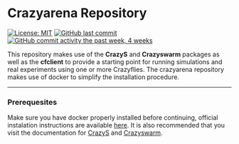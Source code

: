 # Crazyarena Repository

[![License: MIT](https://img.shields.io/badge/License-MIT-yellow.svg)](https://opensource.org/licenses/MIT?style=flat)
[![GitHub last commit](https://img.shields.io/github/last-commit/hardtekpt/crazyarena/master?style=flat)]()
[![GitHub commit activity the past week, 4 weeks](https://img.shields.io/github/commit-activity/m/hardtekpt/crazyarena/master?style=flat)]()

This repository makes use of the **CrazyS** and **Crazyswarm** packages as well as the **cfclient** to provide a starting point for running simulations and real experiments using one or more Crazyflies. The crazyarena repository makes use of docker to simplify the installation procedure.

---
### Prerequesites

Make sure you have docker properly installed before continuing, official instalation instructions are available [here](https://docs.docker.com/get-docker/). It is also recommended that you visit the documentation for [CrazyS](https://github.com/gsilano/CrazyS/wiki) and [Crazyswarm](https://crazyswarm.readthedocs.io/en/latest/index.html).

